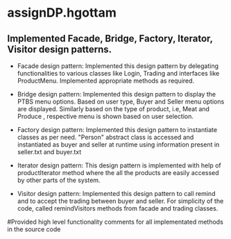 # assignDP.hgottam


## Implemented Facade, Bridge, Factory, Iterator, Visitor design patterns.

* Facade design pattern: Implemented this design pattern by delegating functionalities to various classes like Login, Trading and interfaces like ProductMenu. Implemented appropriate methods as required.

* Bridge design pattern: Implemented this design pattern to display the PTBS menu options. Based on user type, Buyer and Seller menu options are displayed. Similarly based on the type of product, i.e, Meat and Produce , respective menu is shown based on user selection.

* Factory design pattern: Implemented this design pattern to instantiate classes as per need. "Person" abstract class is accessed and instantiated as buyer and seller at runtime using information present in seller.txt and buyer.txt

* Iterator design pattern: This design pattern is implemented with help of productIterator method where the all the products are easily accessed by other parts of the system.

* Visitor design pattern: Implemented this design pattern to call remind and to accept the trading between buyer and seller. For simplicity of the code, called remindVisitors methods from facade and trading classes.




#Provided high level functionality comments for all implementated methods in the source code
